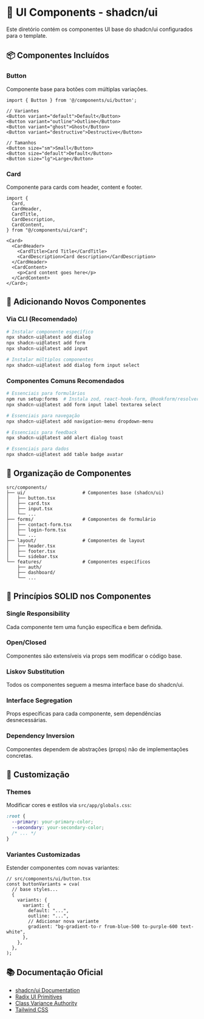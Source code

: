 # 🎨 UI Components - shadcn/ui

Este diretório contém os componentes UI base do shadcn/ui configurados para o template.

## 📦 Componentes Incluídos

### **Button**

Componente base para botões com múltiplas variações.

```tsx
import { Button } from '@/components/ui/button';

// Variantes
<Button variant="default">Default</Button>
<Button variant="outline">Outline</Button>
<Button variant="ghost">Ghost</Button>
<Button variant="destructive">Destructive</Button>

// Tamanhos
<Button size="sm">Small</Button>
<Button size="default">Default</Button>
<Button size="lg">Large</Button>
```

### **Card**

Componente para cards com header, content e footer.

```tsx
import {
  Card,
  CardHeader,
  CardTitle,
  CardDescription,
  CardContent,
} from "@/components/ui/card";

<Card>
  <CardHeader>
    <CardTitle>Card Title</CardTitle>
    <CardDescription>Card description</CardDescription>
  </CardHeader>
  <CardContent>
    <p>Card content goes here</p>
  </CardContent>
</Card>;
```

## 🚀 Adicionando Novos Componentes

### **Via CLI (Recomendado)**

```bash
# Instalar componente específico
npx shadcn-ui@latest add dialog
npx shadcn-ui@latest add form
npx shadcn-ui@latest add input

# Instalar múltiplos componentes
npx shadcn-ui@latest add dialog form input select
```

### **Componentes Comuns Recomendados**

```bash
# Essenciais para formulários
npm run setup:forms  # Instala zod, react-hook-form, @hookform/resolvers
npx shadcn-ui@latest add form input label textarea select

# Essenciais para navegação
npx shadcn-ui@latest add navigation-menu dropdown-menu

# Essenciais para feedback
npx shadcn-ui@latest add alert dialog toast

# Essenciais para dados
npx shadcn-ui@latest add table badge avatar
```

## 📁 Organização de Componentes

```
src/components/
├── ui/                     # Componentes base (shadcn/ui)
│   ├── button.tsx
│   ├── card.tsx
│   ├── input.tsx
│   └── ...
├── forms/                  # Componentes de formulário
│   ├── contact-form.tsx
│   ├── login-form.tsx
│   └── ...
├── layout/                 # Componentes de layout
│   ├── header.tsx
│   ├── footer.tsx
│   └── sidebar.tsx
└── features/               # Componentes específicos
    ├── auth/
    ├── dashboard/
    └── ...
```

## 🎯 Princípios SOLID nos Componentes

### **Single Responsibility**

Cada componente tem uma função específica e bem definida.

### **Open/Closed**

Componentes são extensíveis via props sem modificar o código base.

### **Liskov Substitution**

Todos os componentes seguem a mesma interface base do shadcn/ui.

### **Interface Segregation**

Props específicas para cada componente, sem dependências desnecessárias.

### **Dependency Inversion**

Componentes dependem de abstrações (props) não de implementações concretas.

## 🔧 Customização

### **Themes**

Modificar cores e estilos via `src/app/globals.css`:

```css
:root {
  --primary: your-primary-color;
  --secondary: your-secondary-color;
  /* ... */
}
```

### **Variantes Customizadas**

Estender componentes com novas variantes:

```tsx
// src/components/ui/button.tsx
const buttonVariants = cva(
  // base styles...
  {
    variants: {
      variant: {
        default: "...",
        outline: "...",
        // Adicionar nova variante
        gradient: "bg-gradient-to-r from-blue-500 to-purple-600 text-white",
      },
    },
  },
);
```

## 📚 Documentação Oficial

- [shadcn/ui Documentation](https://ui.shadcn.com)
- [Radix UI Primitives](https://www.radix-ui.com/primitives)
- [Class Variance Authority](https://cva.style/docs)
- [Tailwind CSS](https://tailwindcss.com/docs)

